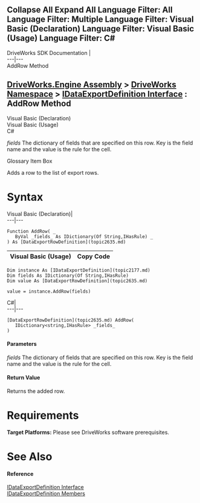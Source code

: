 Collapse All Expand All Language Filter: All  Language Filter: Multiple  Language Filter: Visual Basic (Declaration) Language Filter: Visual Basic (Usage) Language Filter: C#  
---  
DriveWorks SDK Documentation  |   
---|---  
AddRow Method   
  
[DriveWorks.Engine Assembly](topic2156.md) > [DriveWorks Namespace](topic2159.md) > [IDataExportDefinition Interface](topic2177.md) : AddRow Method  
---  
  
Visual Basic (Declaration)    
Visual Basic (Usage)    
C# 

_fields_
    The dictionary of fields that are specified on this row. Key is the field name and the value is the rule for the cell.

Glossary Item Box

Adds a row to the list of export rows. 

# Syntax

Visual Basic (Declaration)|   
---|---  
      
    
    Function AddRow( _
       ByVal _fields_ As IDictionary(Of String,IHasRule) _
    ) As [DataExportRowDefinition](topic2635.md)  
  
Visual Basic (Usage)| Copy Code  
---|---  
      
    
    Dim instance As [IDataExportDefinition](topic2177.md)
    Dim fields As IDictionary(Of String,IHasRule)
    Dim value As [DataExportRowDefinition](topic2635.md)
     
    value = instance.AddRow(fields)  
  
C#|   
---|---  
      
    
    [DataExportRowDefinition](topic2635.md) AddRow( 
       IDictionary<string,IHasRule> _fields_
    )  
  
#### Parameters

 _fields_
    The dictionary of fields that are specified on this row. Key is the field name and the value is the rule for the cell.

#### Return Value

Returns the added row.

# Requirements

**Target Platforms:** Please see DriveWorks software prerequisites.

# See Also

#### Reference

[IDataExportDefinition Interface](topic2177.md)   
[IDataExportDefinition Members](topic2178.md)


